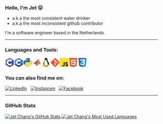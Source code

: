 ### Hello, I'm Jet :stuck_out_tongue_winking_eye:

- a.k.a the most consistent water drinker
- a.k.a the most inconsistent github contributor

I'm a software engineer based in the Netherlands.

---

### Languages and Tools:

<img align="left" height="30" width="30" src="./Icon/c-programming.png" />
<img align="left" height="30" width="30" src="./Icon/c-plusplus.png" />
<img align="left" height="30" width="30" src="./Icon/python.png" />
<img align="left" height="30" width="30" src="./Icon/matlab.png" />
<img align="left" height="30" width="30" src="./Icon/linux.png" />
<img align="left" height="30" width="30" src="./Icon/git.png" />
<img align="left" height="30" width="30" src="./Icon/javascript.png" />
<img align="left" height="30" width="30" src="./Icon/html.png" />
<img  height="30" width="30" src="./Icon/css.png" />

### You can also find me on:

[![LinkedIn](https://img.shields.io/badge/linkedin-%230077B5.svg?&style=for-the-badge&logo=linkedin&logoColor=white)](https://www.linkedin.com/in/jet-chang/) &nbsp;
[![Instagram](https://img.shields.io/badge/instagram-%23E4405F.svg?&style=for-the-badge&logo=instagram&logoColor=white)](https://www.instagram.com/j900213/) &nbsp;
[![Facebook](https://img.shields.io/badge/facebook-%231877F2.svg?&style=for-the-badge&logo=facebook&logoColor=white)](https://www.facebook.com/jet.chang.520)

[linkedin]: https://www.linkedin.com/in/jet-chang/
[instagram]: https://www.instagram.com/j900213/
[facebook]: https://www.facebook.com/jet.chang.520
[graduationproject]: https://github.com/j900213/DPSolver2D

---

### GitHub Stats

<a href="https://github.com/j900213">
  <img align="center" alt="Jet Chang's GitHub Stats" src="https://github-readme-stats.j900213.vercel.app/api?username=j900213&show_icons=true&hide_border=true" />
</a>
<a href="https://github.com/j900213">
  <img align="center" alt="Jet Chang's Most Used Languages" src="https://github-readme-stats.vercel.app/api/top-langs/?username=j900213&hide=html&layout=compact" />
</a>
